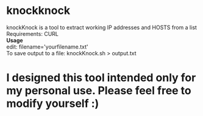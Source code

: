 # knockknock
knockKnock is a tool to extract working IP addresses and HOSTS from a list </br> 
Requirements: CURL </br> 
**Usage** </br>
edit: filename='yourfilename.txt' </br>
To save output to a file: knockKnock.sh > output.txt

# I designed this tool intended only for my personal use. Please feel free to modify yourself :)
